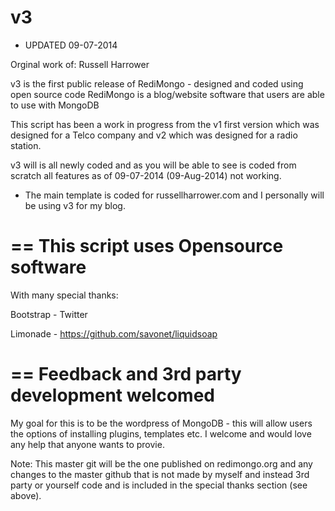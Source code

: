 v3
==
* UPDATED 09-07-2014

Orginal work of: Russell Harrower

v3 is the first public release of RediMongo - designed and coded using open source code RediMongo is a blog/website software that users are able to use with MongoDB

This script has been a work in progress from the v1 first version which was designed for a Telco company and v2 which was designed for a radio station.

v3 will is all newly coded and as you will be able to see is coded from scratch all features as of 09-07-2014 (09-Aug-2014) not working. 

* The main template is coded for russellharrower.com and I personally will be using v3 for my blog. 


==
This script uses Opensource software
==
With many special thanks:

Bootstrap - Twitter

Limonade - https://github.com/savonet/liquidsoap


==
Feedback and 3rd party development welcomed
==
My goal for this is to be the wordpress of MongoDB - this will allow users the options of installing plugins, templates etc. I welcome and would love any help that anyone wants to provie.

Note: This master git will be the one published on redimongo.org and any changes to the master github that is not made by myself and instead 3rd party or yourself code and is included in the special thanks section (see above).
